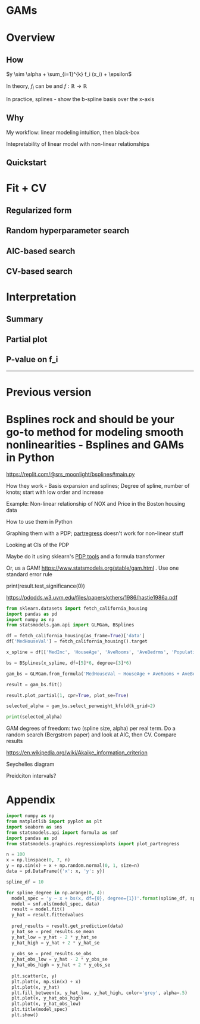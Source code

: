 # **GAMs**

# Overview

## How

$y \sim \alpha + \sum_{i=1}^{k} f_i (x_i) + \epsilon$

In theory, $f_i$ can be and $f : \mathbb{R} \rightarrow \mathbb{R}$

In practice, splines - show the b-spline basis over the x-axis

## Why

My workflow: linear modeling intuition, then black-box

Intepretability of linear model with non-linear relationships

## Quickstart

# Fit + CV

## Regularized form

## Random hyperparameter search

## AIC-based search

## CV-based search

# Interpretation

## Summary

## Partial plot

## P-value on f_i

------------------------------------------------------------------------------------------------------------------------------------------------------------

# Previous version

# Bsplines rock and should be your go-to method for modeling smooth nonlinearities - Bsplines and GAMs in Python

https://replit.com/@srs_moonlight/bsplines#main.py

How they work - Basis expansion and splines; Degree of spline, number of knots; start with low order and increase

Example: Non-linear relationship of NOX and Price in the Boston housing data

How to use them in Python

Graphing them with a PDP; [partregress](https://www.statsmodels.org/stable/generated/statsmodels.graphics.regressionplots.plot_partregress.html#statsmodels.graphics.regressionplots.plot_partregress) doesn't work for non-linear stuff

Looking at CIs of the PDP

Maybe do it using sklearn's [PDP tools](https://scikit-learn.org/stable/modules/partial_dependence.html) and a formula transformer

Or, us a GAM! https://www.statsmodels.org/stable/gam.html . Use one standard error rule

print(result.test_significance(0))

https://pdodds.w3.uvm.edu/files/papers/others/1986/hastie1986a.pdf

```python
from sklearn.datasets import fetch_california_housing
import pandas as pd
import numpy as np
from statsmodels.gam.api import GLMGam, BSplines

df = fetch_california_housing(as_frame=True)['data']
df['MedHouseVal'] = fetch_california_housing().target

x_spline = df[['MedInc', 'HouseAge', 'AveRooms', 'AveBedrms', 'Population', 'AveOccup']]

bs = BSplines(x_spline, df=[5]*6, degree=[3]*6)

gam_bs = GLMGam.from_formula('MedHouseVal ~ HouseAge + AveRooms + AveBedrms + Population + AveOccup', data=df, smoother=bs)

result = gam_bs.fit()

result.plot_partial(1, cpr=True, plot_se=True)

selected_alpha = gam_bs.select_penweight_kfold(k_grid=2)

print(selected_alpha)
```

GAM degrees of freedom: two (spline size, alpha) per real term. Do a random search (Bergstrom paper) and look at AIC, then CV. Compare results

https://en.wikipedia.org/wiki/Akaike_information_criterion

Seychelles diagram

Preidciton intervals?

# Appendix

```python
import numpy as np
from matplotlib import pyplot as plt
import seaborn as sns
from statsmodels.api import formula as smf
import pandas as pd
from statsmodels.graphics.regressionplots import plot_partregress

n = 100
x = np.linspace(0, 7, n)
y = np.sin(x) + x + np.random.normal(0, 1, size=n)
data = pd.DataFrame({'x': x, 'y': y})

spline_df = 10

for spline_degree in np.arange(0, 4):
  model_spec = 'y ~ x + bs(x, df={0}, degree={1})'.format(spline_df, spline_degree)
  model = smf.ols(model_spec, data)
  result = model.fit()
  y_hat = result.fittedvalues
  
  pred_results = result.get_prediction(data)
  y_hat_se = pred_results.se_mean
  y_hat_low = y_hat - 2 * y_hat_se
  y_hat_high = y_hat + 2 * y_hat_se
  
  y_obs_se = pred_results.se_obs
  y_hat_obs_low = y_hat - 2 * y_obs_se
  y_hat_obs_high = y_hat + 2 * y_obs_se
  
  plt.scatter(x, y)
  plt.plot(x, np.sin(x) + x)
  plt.plot(x, y_hat)
  plt.fill_between(x, y_hat_low, y_hat_high, color='grey', alpha=.5)
  plt.plot(x, y_hat_obs_high)
  plt.plot(x, y_hat_obs_low)
  plt.title(model_spec)
  plt.show()
  ```
